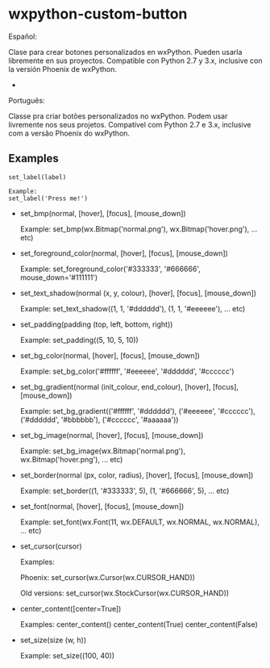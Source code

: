 wxpython-custom-button
======================

Español:

Clase para crear botones personalizados en wxPython. Pueden usarla libremente en sus proyectos. Compatible con Python 2.7 y 3.x, inclusive con la versión Phoenix de wxPython.

-

Português:

Classe pra criar botões personalizados no wxPython. Podem usar livremente nos seus projetos. Compatível com Python 2.7 e 3.x, inclusive com a versão Phoenix do wxPython.

Examples
--------


    set_label(label)
    
    Example:
    set_label('Press me!')
-
    set_bmp(normal, [hover], [focus], [mouse_down])
    
    Example:
    set_bmp(wx.Bitmap('normal.png'), wx.Bitmap('hover.png'), ... etc)
-
    set_foreground_color(normal, [hover], [focus], [mouse_down])
    
    Example:
    set_foreground_color('#333333', '#666666', mouse_down='#111111')
-
    set_text_shadow(normal (x, y, colour), [hover], [focus], [mouse_down])
    
    Example:
    set_text_shadow((1, 1, '#dddddd'), (1, 1, '#eeeeee'), ... etc)
-
    set_padding(padding (top, left, bottom, right))
    
    Example:
    set_padding((5, 10, 5, 10))
-
    set_bg_color(normal, [hover], [focus], [mouse_down])
    
    Example:
    set_bg_color('#ffffff', '#eeeeee', '#dddddd', '#cccccc')
-
    set_bg_gradient(normal (init_colour, end_colour), [hover], [focus], [mouse_down])
    
    Example:
    set_bg_gradient(('#ffffff', '#dddddd'), ('#eeeeee', '#cccccc'), ('#dddddd', '#bbbbbb'), ('#cccccc', '#aaaaaa'))
-
    set_bg_image(normal, [hover], [focus], [mouse_down])
    
    Example:
    set_bg_image(wx.Bitmap('normal.png'), wx.Bitmap('hover.png'), ... etc)
-
    set_border(normal (px, color, radius), [hover], [focus], [mouse_down])
    
    Example:
    set_border((1, '#333333', 5), (1, '#666666', 5), ... etc)
-
    set_font(normal, [hover], [focus], [mouse_down])
    
    Example:
    set_font(wx.Font(11, wx.DEFAULT, wx.NORMAL, wx.NORMAL), ... etc)
-
    set_cursor(cursor)
    
    Examples:
    
    Phoenix:
    set_cursor(wx.Cursor(wx.CURSOR_HAND))
    
    Old versions:
    set_cursor(wx.StockCursor(wx.CURSOR_HAND))
-
    center_content([center=True])
    
    Examples:
    center_content()
    center_content(True)
    center_content(False)
-
    set_size(size (w, h))
    
    Example:
    set_size((100, 40))
